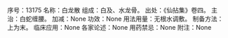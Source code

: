 序号：13175
名称：白龙散
组成：白及、水龙骨。
出处：《仙拈集》卷四。
主治：白蛇缠腰。
加减：None
功效：None
用法用量：无根水调敷。
制备方法：上为末。
临床应用：None
各家论述：None
用药禁忌：None
附注：None
